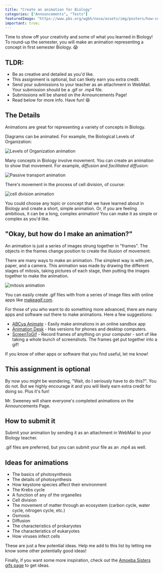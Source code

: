 ```yaml
---
title: "Create an animation for Biology"
categories: ["Announcements", "Tests"]
featuredImage: "https://www.pbs.org/wgbh/nova/assets/img/posters/how-cells-divide-in.jpg"
important: true;
---
```


Time to show off your creativity and some of what you learned in Biology! To round-up the semester, you will make an animation representing a concept in first semester Biology. :scream:

## TLDR: 

* Be as creative and detailed as you'd like.
* This assignment is optional, but can likely earn you extra credit.
* Send your submissions to your teacher as an attachment in WebMail. Your submission should be a .gif or .mp4 file.
* Submissions will be shared on the Announcements Page!
* Read below for more info. Have fun! :smile: 

## The Details

Animations are great for representing a variety of concepts in Biology.

Diagrams can be animated. For example, the Biological Levels of Organization:

![Levels of Organization animation](https://www.amoebasisters.com/uploads/2/1/9/0/21902384/published/biological-levels-of-organization.gif?1537890337)

Many concepts in Biology involve movement. You can create an animation to show that movement. For example, *diffusion* and *facilitated diffusion*:

![Passive transport animation](https://www.amoebasisters.com/uploads/2/1/9/0/21902384/passive-transport-diffusion-gif_orig.gif)

There's movement in the process of cell division, of course:

![cell division animation](https://www.ptbeach.com/cms/lib/NJ01000839/Centricity/Domain/113/mitosis_animation2.gif)

You could choose any topic or concept that we have learned about in Biology and create a short, simple animation. Or, if you are feeling ambitious, it can be a long, complex animation! You can make it as simple or complex as you'd like.

## "Okay, but how do I make an animation?"

An animation is just a series of images strung together in "frames". The objects in the frames change position to create the illusion of movement. 

There are many ways to make an animation. The simplest way is with pen, paper, and a camera. This animation was made by drawing the different stages of mitosis, taking pictures of each stage, then putting the images together to make the animation.

![mitosis animation](https://www.kapwing.com/resources/content/images/2019/07/Mitosis-1.gif)

You can easily create .gif files with from a series of image files with online apps like [makeagif.com](https://makeagif.com/pictures-to-gif).

For those of you who want to do something more advanced, there are many apps and software out there to make animations. Here a few suggestions:

* [ABCya Animate](https://www.abcya.com/games/animate) - Easily make animations in an online sandbox app
* [Animation Desk](https://www.kdanmobile.com/animation-desk) - Has versions for phones and desktop computers.
* [ScreenToGif](https://www.screentogif.com/) - Record frames of anything on your computer - sort of like taking a whole bunch of screenshots. The frames get put together into a gif!

If you know of other apps or software that you find useful, let me know!

## This assignment is optional

By now you might be wondering, "Wait, do I seriously have to do this?". You do not. But we highly encourage it and you will likely earn extra credit for doing so. Plus it's fun!

Mr. Sweeney will share everyone's completed animations on the Announcements Page.

## How to submit it

Submit your animation by sending it as an attachment in WebMail to your Biology teacher.

.gif files are preferred, but you can submit your file as an .mp4 as well. 

## Ideas for animations

* The basics of photosynthesis
* The details of photosynthesis
* How keystone species affect their environment
* The Krebs cycle
* A function of any of the organelles
* Cell division
* The movement of matter through an ecosystem (carbon cycle, water cycle, nitrogen cycle, etc.)
* Osmosis
* Diffusion
* The characteristics of prokaryotes
* The characteristics of eukaryotes
* How viruses infect cells

These are just a few potential ideas. Help me add to this list by letting me know some other potentially good ideas!

Finally, if you want some more inspiration, check out the [Amoeba Sisters gifs page](https://www.amoebasisters.com/gifs.html) to get ideas.
